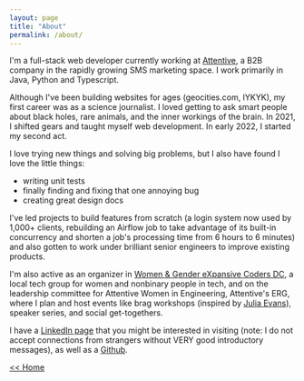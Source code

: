 ```yaml
---
layout: page
title: "About"
permalink: /about/
---
```


I'm a full-stack web developer currently working at [Attentive](https://attentive.com), a B2B company in the rapidly growing SMS marketing space. I work primarily in Java, Python and Typescript.

Although I've been building websites for ages (geocities.com, IYKYK), my first career was as a science journalist. I loved getting to ask smart people about black holes, rare animals, and the inner workings of the brain. In 2021, I shifted gears and taught myself web development. In early 2022, I started my second act.

I love trying new things and solving big problems, but I also have found I love the little things:

- writing unit tests
- finally finding and fixing that one annoying bug
- creating great design docs

I've led projects to build features from scratch (a login system now used by 1,000+ clients, rebuilding an Airflow job to take advantage of its built-in concurrency and shorten a job's processing time from 6 hours to 6 minutes) and also gotten to work under brilliant senior engineers to improve existing products.

I'm also active as an organizer in [Women & Gender eXpansive Coders DC](https://www.meetup.com/women-and-gender-expansive-coders-dc-wgxc-dc/), a local tech group for women and nonbinary people in tech, and on the leadership committee for Attentive Women in Engineering, Attentive's ERG, where I plan and host events like brag workshops (inspired by [Julia Evans](https://jvns.ca/blog/brag-documents/)), speaker series, and social get-togethers.

I have a [LinkedIn page](https://www.linkedin.com/in/rachelkaufman13/) that you might be interested in visiting (note: I do not accept connections from strangers without VERY good introductory messages), as well as a [Github](https://www.linkedin.com/in/rachelkaufman13/).

[<< Home]({{site.url}})
